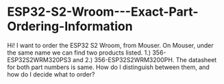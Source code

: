 # ESP32-S2-Wroom---Exact-Part-Ordering-Information
Hi! I want to order the ESP32 S2 Wroom, from Mouser. On Mouser, under the same name we can find two products listed. 1.) 356-ESP32S2WRM320PS3 and 2.) 356-ESP32S2WRM3200PH. The datasheet for both part numbers is same. How do I distinguish between them, and how do I decide what to order? 
